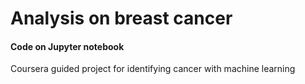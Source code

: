 # Analysis on breast cancer

#### Code on Jupyter notebook

Coursera guided project for identifying cancer with machine learning
